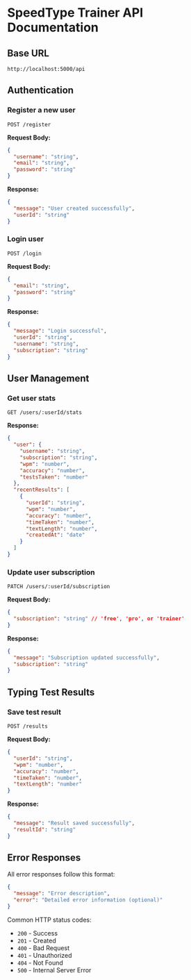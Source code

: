 # SpeedType Trainer API Documentation

## Base URL
```
http://localhost:5000/api
```

## Authentication

### Register a new user
```
POST /register
```

**Request Body:**
```json
{
  "username": "string",
  "email": "string",
  "password": "string"
}
```

**Response:**
```json
{
  "message": "User created successfully",
  "userId": "string"
}
```

### Login user
```
POST /login
```

**Request Body:**
```json
{
  "email": "string",
  "password": "string"
}
```

**Response:**
```json
{
  "message": "Login successful",
  "userId": "string",
  "username": "string",
  "subscription": "string"
}
```

## User Management

### Get user stats
```
GET /users/:userId/stats
```

**Response:**
```json
{
  "user": {
    "username": "string",
    "subscription": "string",
    "wpm": "number",
    "accuracy": "number",
    "testsTaken": "number"
  },
  "recentResults": [
    {
      "userId": "string",
      "wpm": "number",
      "accuracy": "number",
      "timeTaken": "number",
      "textLength": "number",
      "createdAt": "date"
    }
  ]
}
```

### Update user subscription
```
PATCH /users/:userId/subscription
```

**Request Body:**
```json
{
  "subscription": "string" // 'free', 'pro', or 'trainer'
}
```

**Response:**
```json
{
  "message": "Subscription updated successfully",
  "subscription": "string"
}
```

## Typing Test Results

### Save test result
```
POST /results
```

**Request Body:**
```json
{
  "userId": "string",
  "wpm": "number",
  "accuracy": "number",
  "timeTaken": "number",
  "textLength": "number"
}
```

**Response:**
```json
{
  "message": "Result saved successfully",
  "resultId": "string"
}
```

## Error Responses

All error responses follow this format:
```json
{
  "message": "Error description",
  "error": "Detailed error information (optional)"
}
```

Common HTTP status codes:
- `200` - Success
- `201` - Created
- `400` - Bad Request
- `401` - Unauthorized
- `404` - Not Found
- `500` - Internal Server Error
